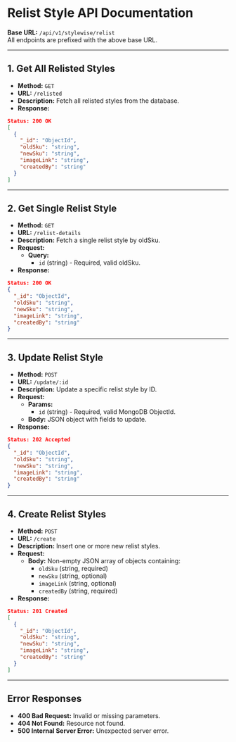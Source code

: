 # Relist Style API Documentation

**Base URL:** `/api/v1/stylewise/relist`  
All endpoints are prefixed with the above base URL.

---

## 1. Get All Relisted Styles

- **Method:** `GET`
- **URL:** `/relisted`
- **Description:** Fetch all relisted styles from the database.
- **Response:**
```json
Status: 200 OK
[
  {
    "_id": "ObjectId",
    "oldSku": "string",
    "newSku": "string",
    "imageLink": "string",
    "createdBy": "string"
  }
]
```

---

## 2. Get Single Relist Style

- **Method:** `GET`
- **URL:** `/relist-details`
- **Description:** Fetch a single relist style by oldSku.
- **Request:**
  - **Query:**
    - `id` (string) - Required, valid oldSku.
- **Response:**
```json
Status: 200 OK
{
  "_id": "ObjectId",
  "oldSku": "string",
  "newSku": "string",
  "imageLink": "string",
  "createdBy": "string"
}
```

---

## 3. Update Relist Style

- **Method:** `POST`
- **URL:** `/update/:id`
- **Description:** Update a specific relist style by ID.
- **Request:**
  - **Params:**
    - `id` (string) - Required, valid MongoDB ObjectId.
  - **Body:** JSON object with fields to update.
- **Response:**
```json
Status: 202 Accepted
{
  "_id": "ObjectId",
  "oldSku": "string",
  "newSku": "string",
  "imageLink": "string",
  "createdBy": "string"
}
```

---

## 4. Create Relist Styles

- **Method:** `POST`
- **URL:** `/create`
- **Description:** Insert one or more new relist styles.
- **Request:**
  - **Body:** Non-empty JSON array of objects containing:
    - `oldSku` (string, required)
    - `newSku` (string, optional)
    - `imageLink` (string, optional)
    - `createdBy` (string, required)
- **Response:**
```json
Status: 201 Created
[
  {
    "_id": "ObjectId",
    "oldSku": "string",
    "newSku": "string",
    "imageLink": "string",
    "createdBy": "string"
  }
]
```

---

## Error Responses

- **400 Bad Request:** Invalid or missing parameters.
- **404 Not Found:** Resource not found.
- **500 Internal Server Error:** Unexpected server error.

